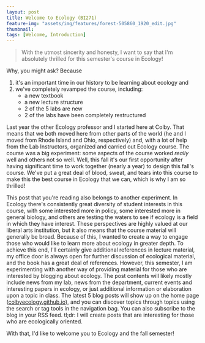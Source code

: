 ```yaml
---
layout: post
title: Welcome to Ecology (BI271)
feature-img: "assets/img/features/forest-505860_1920_edit.jpg"
thumbnail: 
tags: [Welcome, Introduction]
---
```


> With the utmost sincerity and honesty, I want to say that I'm absolutely thrilled for this semester's course in Ecology!

Why, you might ask? Because
1. it's an important time in our history to be learning about ecology and
2. we've completely revamped the course, including:
    - a new textbook
    - a new lecture structure
    - 2 of the 5 labs are new
    - 2 of the labs have been completely restructured

Last year the other Ecology professor and I started here at Colby. That means that we both moved here from other parts of the world (he and I moved from Rhode Island and Ohio, respectively) and, with a lot of help from the Lab Instructors, organized and carried out Ecology course. The course was a big experiment: some aspects of the course worked *really* well and others not so well. Well, this fall it's our first opportunity after having significant time to work together (nearly a year) to design this fall's course. We've put a great deal of blood, sweat, and tears into this course to make this the best course in Ecology that we can, which is why I am so thrilled!

This post that you're reading also belongs to another experiment. In Ecology there's consistently great diversity of student interests in this course, with some interested more in policy, some interested more in general biology, and others are testing the waters to see if ecology is a field in which they have interest. These perspectives are highly valued at our liberal arts institution, but it also means that the course material will generally be broad. Because of this, I wanted to create a way to engage those who would like to learn more about ecology in greater depth. To achieve this end, I'll certainly give additional references in lecture material, my office door is always open for further discussion of ecological material, and the book has a great deal of references. However, this semester, I am experimenting with another way of providing material for those who are interested by blogging about ecology. The post contents will likely mostly include news from my lab, news from the department, current events and interesting papers in ecology, or just additional information or elaboration upon a topic in class. The latest 5 blog posts will show up on the home page ([colbyecology.github.io](https://colbyecology.github.io)), and you can discover topics through topics using the search or tag tools in the navigation bag. You can also subscribe to the blog in your RSS feed. tl;dr: I will create posts that are interesting for those who are ecologically oriented.

With that, I'd like to welcome you to Ecology and the fall semester!